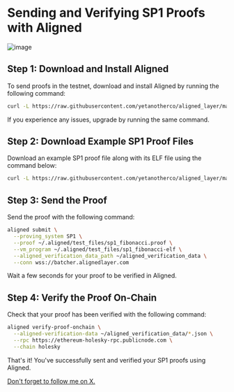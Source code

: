 # Sending and Verifying SP1 Proofs with Aligned

![image](https://github.com/blackowltr/blackowltr.github.io/assets/107190154/e8c0f6fc-866e-4934-9173-5a0770b533ea)

## Step 1: Download and Install Aligned

To send proofs in the testnet, download and install Aligned by running the following command:

```bash
curl -L https://raw.githubusercontent.com/yetanotherco/aligned_layer/main/batcher/aligned/install_aligned.sh | bash
```

If you experience any issues, upgrade by running the same command.

## Step 2: Download Example SP1 Proof Files

Download an example SP1 proof file along with its ELF file using the command below:

```bash
curl -L https://raw.githubusercontent.com/yetanotherco/aligned_layer/main/batcher/aligned/get_proof_test_files.sh | bash
```

## Step 3: Send the Proof

Send the proof with the following command:

```bash
aligned submit \
  --proving_system SP1 \
  --proof ~/.aligned/test_files/sp1_fibonacci.proof \
  --vm_program ~/.aligned/test_files/sp1_fibonacci-elf \
  --aligned_verification_data_path ~/aligned_verification_data \
  --conn wss://batcher.alignedlayer.com
```

Wait a few seconds for your proof to be verified in Aligned.

## Step 4: Verify the Proof On-Chain

Check that your proof has been verified with the following command:

```bash
aligned verify-proof-onchain \
  --aligned-verification-data ~/aligned_verification_data/*.json \
  --rpc https://ethereum-holesky-rpc.publicnode.com \
  --chain holesky
```

That's it! You've successfully sent and verified your SP1 proofs using Aligned.

[Don't forget to follow me on X.](https://x.com/brsbtc)
